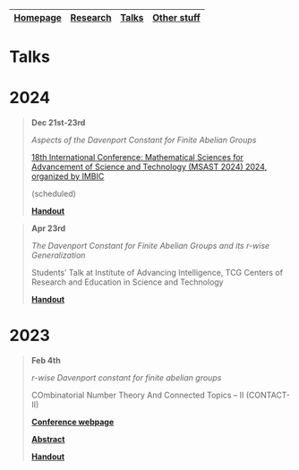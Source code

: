 | [**Homepage**](README.md) | [**Research**](research.md) | [**Talks**](talks.md) | [**Other stuff**](hobbies.md) |
| --- | --- | --- | --- |

# Talks

# 2024

> **Dec 21st-23rd**
> 
> *Aspects of the Davenport Constant for Finite Abelian Groups*
> 
> [18th International Conference: Mathematical Sciences for Advancement of Science and Technology (MSAST 2024) 2024, organized by IMBIC](https://imbicorg.blogspot.com/)
> 
> (scheduled)
> 
> [**Handout**]()

> **Apr 23rd**
> 
> *The Davenport Constant for Finite Abelian Groups and its r-wise Generalization*
> 
> Students’ Talk at Institute of Advancing Intelligence, TCG Centers of Research and Education in Science and Technology
> 
> [**Handout**](https://drive.google.com/drive/folders/1lSA4Ks96U_oxGnnNwPm0B6d2ISyrXYmf?usp=drive_link)


# 2023

> **Feb 4th**
> 
> *r-wise Davenport constant for finite abelian groups*
> 
> COmbinatorial Number Theory And Connected Topics – II (CONTACT-II)
> 
> [**Conference webpage**](https://sites.google.com/view/contact-ii/home)
> 
> [**Abstract**](https://drive.google.com/file/d/1OtAvMfGG2xg6Gr6-2gKDHkJ6REjTZkg2/view)
> 
> [**Handout**](https://drive.google.com/file/d/11k1bXrPQqw_AAf8s9JweYXBvNs6qcWL3/view?pli=1)
